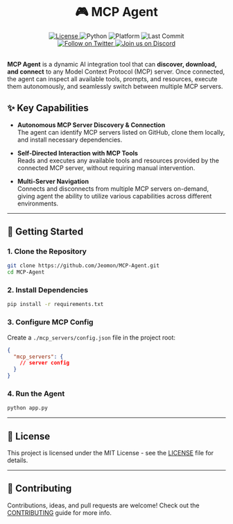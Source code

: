 <div align="center">

  <h1>🎮 MCP Agent</h1>

  <a href="https://github.com/Jeomon/MCP-Agent/blob/main/LICENSE">
    <img src="https://img.shields.io/badge/license-MIT-green" alt="License">
  </a>
  <img src="https://img.shields.io/badge/python-3.12%2B-blue" alt="Python">
  <img src="https://img.shields.io/badge/platform-Cross%20Platform-blue" alt="Platform">
  <img src="https://img.shields.io/github/last-commit/Jeomon/MCP-Agent" alt="Last Commit">
  <br>
  <a href="https://x.com/CursorTouch">
    <img src="https://img.shields.io/badge/follow-%40CursorTouch-1DA1F2?logo=twitter&style=flat" alt="Follow on Twitter">
  </a>
  <a href="https://discord.com/invite/Aue9Yj2VzS">
    <img src="https://img.shields.io/badge/Join%20on-Discord-5865F2?logo=discord&logoColor=white&style=flat" alt="Join us on Discord">
  </a>

</div>

<br>

**MCP Agent** is a dynamic AI integration tool that can **discover, download, and connect** to any Model Context Protocol (MCP) server. Once connected, the agent can inspect all available tools, prompts, and resources, execute them autonomously, and seamlessly switch between multiple MCP servers.

## ✨ Key Capabilities

- **Autonomous MCP Server Discovery & Connection**  
  The agent can identify MCP servers listed on GitHub, clone them locally, and install necessary dependencies.

- **Self-Directed Interaction with MCP Tools**  
  Reads and executes any available tools and resources provided by the connected MCP server, without requiring manual intervention.

- **Multi-Server Navigation**  
  Connects and disconnects from multiple MCP servers on-demand, giving agent the ability to utilize various capabilities across different environments.

---

## 🏁 Getting Started

### 1. Clone the Repository

```bash
git clone https://github.com/Jeomon/MCP-Agent.git
cd MCP-Agent
````

### 2. Install Dependencies

```bash
pip install -r requirements.txt
```

### 3. Configure MCP Config

Create a `./mcp_servers/config.json` file in the project root:

```json
{
  "mcp_servers": {
    // server config
  }
}
```

### 4. Run the Agent

```bash
python app.py
```

---

## 🪪 License

This project is licensed under the MIT License - see the [LICENSE](LICENSE) file for details.

---

## 🤝 Contributing

Contributions, ideas, and pull requests are welcome! Check out the [CONTRIBUTING](CONTRIBUTING.md) guide for more info.